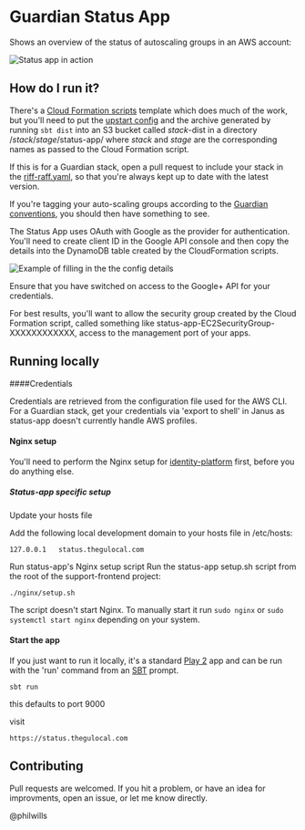 Guardian Status App
=====================================

Shows an overview of the status of autoscaling groups in an AWS account:

![Status app in action](screenshot.png)

How do I run it?
----------------

There's a [Cloud Formation scripts](cloud-formation/status-app-secure.yaml) template which does much of the work, but you'll 
need to put the [upstart config](status-app.conf) and the archive generated by running `sbt dist` into an S3 bucket 
called *stack*-dist in a directory /*stack*/*stage*/status-app/ where *stack* and *stage* are the corresponding names as passed to the Cloud Formation script.

If this is for a Guardian stack, open a pull request to include your stack in the [riff-raff.yaml](riff-raff.yaml), so that you're always kept up to date with the latest version.

If you're tagging your auto-scaling groups according to the [Guardian conventions](https://github.com/guardian/prism/wiki/Tagging-conventions-for-AWS-and-Openstack), you should then
have something to see.

The Status App uses OAuth with Google as the provider for authentication. You'll need to
create client ID in the Google API console and then copy the details into the DynamoDB table
created by the CloudFormation scripts.

![Example of filling in the the config details](dynamo-config.png)

Ensure that you have switched on access to the Google+ API for your credentials.

For best results, you'll want to allow the security group created by the Cloud 
Formation script, called something like status-app-EC2SecurityGroup-XXXXXXXXXXXX, 
access to the management port of your apps.

Running locally
---------------

####Credentials

Credentials are retrieved from the configuration file used for the AWS CLI. For a Guardian stack, get your 
credentials via 'export to shell' in Janus as status-app doesn't currently handle AWS profiles.

#### Nginx setup

You'll need to perform the Nginx setup for 
[identity-platform](https://github.com/guardian/identity-platform/blob/master/nginx/README.md) 
first, before you do anything else.

##### Status-app specific setup
Update your hosts file

Add the following local development domain to your hosts file in /etc/hosts:

`127.0.0.1   status.thegulocal.com`

Run status-app's Nginx setup script
Run the status-app setup.sh script from the root of the support-frontend project:

`./nginx/setup.sh`

The script doesn't start Nginx. To manually start it run `sudo nginx` or `sudo systemctl start nginx` depending on your system.

#### Start the app
If you just want to run it locally, it's a standard [Play 2](http://www.playframework.com/) 
app and can be run with the 'run' command from an [SBT](http://www.scala-sbt.org/) prompt.

`sbt run` 

this defaults to port 9000

visit 

`https://status.thegulocal.com`

Contributing
------------

Pull requests are welcomed. If you hit a problem, or have an idea for improvments, 
open an issue, or let me know directly.

@philwills
